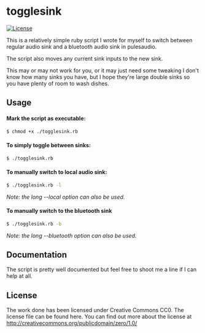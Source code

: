 # togglesink

[![License](http://i.creativecommons.org/p/zero/1.0/88x31.png)](http://creativecommons.org/publicdomain/zero/1.0/)

This is a relatively simple ruby script I wrote for myself to switch
between regular audio sink and a bluetooth audio sink in pulesaudio.

The script also moves any current sink inputs to the new sink.

This may or may not work for you, or it may just need some tweaking
I don't know how many sinks you have, but I hope they're large double
sinks so you have plenty of room to wash dishes.

## Usage

#### Mark the script as executable:

```sh
$ chmod +x ./togglesink.rb
```

#### To simply toggle between sinks:

```sh
$ ./togglesink.rb
```

#### To manually switch to local audio sink:

```sh
$ ./togglesink.rb -l
```
*Note: the long --local option can also be used.*

#### To manually switch to the bluetooth sink

```sh
$ ./togglesink.rb -b
```
*Note: the long --bluetooth option can also be used.*

## Documentation

The script is pretty well documented but feel free to shoot me a line if I can help at all.

## License

The work done has been licensed under Creative Commons CC0. The license file can be found here. You can find out more about the license at http://creativecommons.org/publicdomain/zero/1.0/
